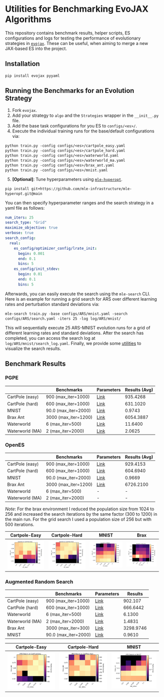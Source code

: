 # Utilities for Benchmarking EvoJAX Algorithms 

This repository contains benchmark results, helper scripts, ES configurations and logs for testing the performance of evolutionary strategies in [`evojax`](https://github.com/google/evojax/). These can be useful, when aiming to merge a new JAX-based ES into the project.

## Installation

```
pip install evojax pyyaml
```

## Running the Benchmarks for an Evolution Strategy

1. Fork `evojax`. 
2. Add your strategy to `algo` and the `Strategies` wrapper in the `__init__.py` file.
3. Add the base task configurations for you ES to `configs/<es>/`.
4. Execute the individual training runs for the base/default configurations via:

```
python train.py -config configs/<es>/cartpole_easy.yaml
python train.py -config configs/<es>/cartpole_hard.yaml
python train.py -config configs/<es>/waterworld.yaml
python train.py -config configs/<es>/waterworld_ma.yaml
python train.py -config configs/<es>/brax_ant.yaml
python train.py -config configs/<es>/mnist.yaml
```

5. **[Optional]**: Tune hyperparameters using [`mle-hyperopt`](https://github.com/mle-infrastructure/mle-hyperopt).

```
pip install git+https://github.com/mle-infrastructure/mle-hyperopt.git@main
```

You can then specify hyperparameter ranges and the search strategy in a yaml file as follows:

```yaml
num_iters: 25
search_type: "Grid"
maximize_objective: true
verbose: true
search_config:
  real:
    es_config/optimizer_config/lrate_init:
      begin: 0.001
      end: 0.1
      bins: 5
    es_config/init_stdev:
      begin: 0.01
      end: 0.1
      bins: 5
```

Afterwards, you can easily execute the search using the `mle-search` CLI. Here is an example for running a grid search for ARS over different learning rates and perturbation standard deviations via:

```
mle-search train.py -base configs/ARS/mnist.yaml -search configs/ARS/search.yaml -iters 25 -log log/ARS/mnist/
```

This will sequentially execute 25 ARS-MNIST evolution runs for a grid of different learning rates and standard deviations. After the search has completed, you can access the search log at `log/ARS/mnist/search_log.yaml`. Finally, we provide some [utilities](viz_grid.ipynb) to visualize the search results.

## Benchmark Results

### PGPE


|   | Benchmarks | Parameters | Results (Avg) |
|---|---|---|---|
CartPole (easy) | 	900 (max_iter=1000)|[Link](configs/PGPE/cartpole_easy.yaml)| 935.4268 |
CartPole (hard)	| 600 (max_iter=1000)|[Link](configs/PGPE/cartpole_hard.yaml)| 631.1020 |
MNIST	| 90.0 (max_iter=2000)	| [Link](configs/PGPE/mnist.yaml)| 0.9743 |
Brax Ant |	3000 (max_iter=1200) |[Link](configs/PGPE/brax_ant.yaml)| 6054.3887 |
Waterworld	| 6 (max_iter=500)	 | [Link](configs/PGPE/waterworld.yaml)| 11.6400 |
Waterworld (MA)	| 2 (max_iter=2000)	| [Link](configs/PGPE/waterworld_ma.yaml) | 2.0625 |


### OpenES

|   | Benchmarks | Parameters | Results (Avg) |
|---|---|---|---|
CartPole (easy) | 	900 (max_iter=1000)|[Link](configs/OpenES/cartpole_easy.yaml)| 929.4153 |
CartPole (hard)	| 600 (max_iter=1000)|[Link](configs/OpenES/cartpole_hard.yaml)| 604.6940 |
MNIST	| 90.0 (max_iter=2000)	| [Link](configs/OpenES/mnist.yaml)| 0.9669 |
Brax Ant |	3000 (max_iter=1200) |[Link](configs/OpenES/brax_ant.yaml)| 6726.2100 |
Waterworld	| 6 (max_iter=500)	 | - | - |
Waterworld (MA)	| 2 (max_iter=2000)	| - | - |


*Note*: For the brax environment I reduced the population size from 1024 to 256 and increased the search iterations by the same factor (300 to 1200) in the main run. For the grid search I used a population size of 256 but with 500 iterations.

| Cartpole-Easy  | Cartpole-Hard | MNIST | Brax|
|---|---|---|---|
<img src="figures/OpenES/cartpole_easy.png?raw=true" alt="drawing" width="200" />|<img src="figures/OpenES/cartpole_hard.png?raw=true" alt="drawing" width="200" />| <img src="figures/OpenES/mnist.png?raw=true" alt="drawing" width="200" /> | <img src="figures/OpenES/brax.png?raw=true" alt="drawing" width="200" /> |
### Augmented Random Search


|   | Benchmarks | Parameters | Results |
|---|---|---|---|
CartPole (easy) | 	900 (max_iter=1000)|[Link](configs/ARS/cartpole_easy.yaml)| 902.107 |
CartPole (hard)	| 600 (max_iter=1000)|[Link](configs/ARS/cartpole_hard.yaml)| 666.6442 |
Waterworld	| 6 (max_iter=500)	 |[Link](configs/ARS/waterworld.yaml)| 6.1300 |
Waterworld (MA)	| 2 (max_iter=2000)	| [Link](configs/ARS/waterworld_ma.yaml)| 1.4831 |
Brax Ant |	3000 (max_iter=300) |[Link](configs/ARS/brax_ant.yaml)| 3298.9746 |
MNIST	| 90.0 (max_iter=2000)	| [Link](configs/ARS/mnist.yaml)| 0.9610 |


| Cartpole-Easy  | Cartpole-Hard | MNIST | 
|---|---|---|
<img src="figures/ARS/cartpole_easy.png?raw=true" alt="drawing" width="200" />|<img src="figures/ARS/cartpole_hard.png?raw=true" alt="drawing" width="200" />| <img src="figures/ARS/mnist.png?raw=true" alt="drawing" width="200" /> |